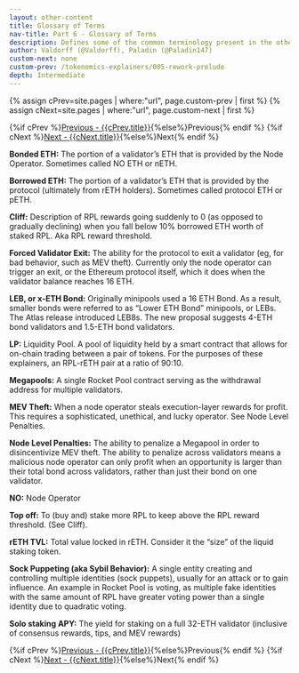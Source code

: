 ```yaml
---
layout: other-content
title: Glossary of Terms
nav-title: Part 6 - Glossary of Terms
description: Defines some of the common terminology present in the other explainers.
author: Valdorff (@Valdorff), Paladin (@Paladin147)
custom-next: none
custom-prev: /tokenomics-explainers/005-rework-prelude
depth: Intermediate
---
```


{% assign cPrev=site.pages | where:"url", page.custom-prev | first %}
{% assign cNext=site.pages | where:"url", page.custom-next | first %}

<div class="prev-next-container">
{%if cPrev %}<a href="{{cPrev.url|relative_url}}">Previous - {{cPrev.title}}</a>{%else%}<span>Previous</span>{% endif %}
{%if cNext %}<a href="{{cNext.url|relative_url}}">Next - {{cNext.title}}</a>{%else%}<span>Next</span>{% endif %}
</div>

**Bonded ETH:** The portion of a validator’s ETH that is provided by the Node Operator. Sometimes called NO ETH or nETH.

**Borrowed ETH:** The portion of a validator’s ETH that is provided by the protocol (ultimately from rETH holders). Sometimes called protocol ETH or pETH.

**Cliff:** Description of RPL rewards going suddenly to 0 (as opposed to gradually declining) when you fall below 10% borrowed ETH worth of staked RPL. Aka RPL reward threshold.

**Forced Validator Exit:** The ability for the protocol to exit a validator (eg, for bad behavior, such as MEV theft). Currently only the node operator can trigger an exit, or the Ethereum protocol itself, which it does when the validator balance reaches 16 ETH.

**LEB, or x-ETH Bond:** Originally minipools used a 16 ETH Bond. As a result, smaller bonds were referred to as  “Lower ETH Bond” minipools, or LEBs. The Atlas release introduced LEB8s. The new proposal suggests 4-ETH bond validators and 1.5-ETH bond validators.

**LP:** Liquidity Pool. A pool of liquidity held by a smart contract that allows for on-chain trading between a pair of tokens. For the purposes of these explainers, an RPL-rETH pair at a ratio of 90:10. 

**Megapools:** A single Rocket Pool contract serving as the withdrawal address for multiple validators.

**MEV Theft:** When a node operator steals execution-layer rewards for profit. This requires a sophisticated, unethical, and lucky operator. See Node Level Penalties.

**Node Level Penalties:** The ability to penalize a Megapool in order to disincentivize MEV theft. The ability to penalize across validators means a malicious node operator can only profit when an opportunity is larger than their total bond across validators, rather than just their bond on one validator.

**NO:** Node Operator

**Top off:** To (buy and) stake more RPL to keep above the RPL reward threshold. (See Cliff).

**rETH TVL:** Total value locked in rETH. Consider it the “size” of the liquid staking token.

**Sock Puppeting (aka Sybil Behavior):** A single entity creating and controlling multiple identities (sock puppets), usually for an attack or to gain influence. An example in Rocket Pool is voting, as multiple fake identities with the same amount of RPL have greater voting power than a single identity due to quadratic voting.

**Solo staking APY:** The yield for staking on a full 32-ETH validator (inclusive of consensus rewards, tips, and MEV rewards)


<div class="prev-next-container">
{%if cPrev %}<a href="{{cPrev.url|relative_url}}">Previous - {{cPrev.title}}</a>{%else%}<span>Previous</span>{% endif %}
{%if cNext %}<a href="{{cNext.url|relative_url}}">Next - {{cNext.title}}</a>{%else%}<span>Next</span>{% endif %}
</div>
